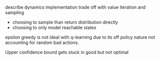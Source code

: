 describe dynamics implementation trade off with value iteration and sampling

 - choosing to sample than return distribution directly
 - choosing to only model reachable states


epsilon greedy is not ideal with q-learning due to its off policy nature not accounting for random bad actions.

Upper confidence bound gets stuck in good but not optimal